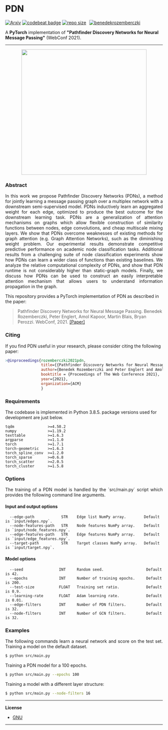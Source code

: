 PDN
============================================


[![Arxiv](https://img.shields.io/badge/ArXiv-2010.12878-orange.svg?color=blue)](https://arxiv.org/abs/2010.12878) [![codebeat badge](https://codebeat.co/badges/f7212651-50c6-40bd-9f4c-030ea56f43d3)](https://codebeat.co/projects/github-com-benedekrozemberczki-pdn-master)
 [![repo size](https://img.shields.io/github/repo-size/benedekrozemberczki/PDN.svg)](https://github.com/benedekrozemberczki/PDN/archive/master.zip)⠀[![benedekrozemberczki](https://img.shields.io/twitter/follow/benrozemberczki?style=social&logo=twitter)](https://twitter.com/intent/follow?screen_name=benrozemberczki)
 
 A **PyTorch** implementation of **"Pathfinder Discovery Networks for Neural Message Passing"** (WebConf 2021).
 
--------------------------------------------

<p align="center">
  <img width="400" src="pdn.jpeg">
</p>

### Abstract

<p align="justify">
In this work we propose Pathfinder Discovery Networks (PDNs), a method for jointly learning a message passing graph over a multiplex network with a downstream semi-supervised model. PDNs inductively learn an aggregated weight for each edge, optimized to produce the best outcome for the downstream learning task. PDNs are a generalization of attention mechanisms on graphs which allow flexible construction of similarity functions between nodes, edge convolutions, and cheap multiscale mixing layers. We show that PDNs overcome weaknesses of existing methods for graph attention (e.g. Graph Attention Networks), such as the diminishing weight problem. Our experimental results demonstrate competitive predictive performance on academic node classification tasks. Additional results from a challenging suite of node classification experiments show how PDNs can learn a wider class of functions than existing baselines. We analyze the relative computational complexity of PDNs, and show that PDN runtime is not considerably higher than static-graph models. Finally, we discuss how PDNs can be used to construct an easily interpretable attention mechanism that allows users to understand information propagation in the graph.</p>

This repository provides a PyTorch implementation of PDN as described in the paper:

> Pathfinder Discovery Networks for Neural Message Passing.
> Benedek Rozemberczki, Peter Englert, Amol Kapoor, Martin Blais, Bryan Perozzi.
> WebConf, 2021.
> [[Paper]](https://arxiv.org/abs/2010.12878)


### Citing

If you find PDN useful in your research, please consider citing the following paper:
```bibtex
>@inproceedings{rozemberczki2021pdn,    
                title={{Pathfinder Discovery Networks for Neural Message Passing}},    
                author={Benedek Rozemberczki and Peter Englert and Amol Kapoor and Martin Blais and Bryan Perozzi},    
                booktitle = {Proceedings of The Web Conference 2021},
                year={2021},    
                organization={ACM}    
                }

```

### Requirements
The codebase is implemented in Python 3.8.5. package versions used for development are just below.
```
tqdm               >=4.50.2
numpy              >=1.19.2
texttable          >=1.6.3
argparse           >=1.1.0
torch              >=1.7.1
torch-geometric    >=1.6.3
torch_spline_conv  >=1.2.0
torch_sparse       >=0.6.8
torch_scatter      >=2.0.5
torch_cluster      >=1.5.8
```

### Options
<p align="justify">
The training of a PDN model is handled by the `src/main.py` script which provides the following command line arguments.</p>

#### Input and output options
```
  --edge-path            STR    Edge list NumPy array.        Default is `input/edges.npy`.
  --node-features-path   STR    Node features NumPy array.    Default is `input/node_features.npy`.
  --edge-features-path   STR    Edge features NumPy array.    Default is `input/edge_features.npy`.
  --target-path          STR    Target classes NumPy array.   Default is `input/target.npy`.
```
#### Model options
```
  --seed                INT     Random seed.                   Default is 42.
  --epochs              INT     Number of training epochs.     Default is 200.
  --test-size           FLOAT   Training set ratio.            Default is 0.9.
  --learning-rate       FLOAT   Adam learning rate.            Default is 0.01.
  --edge-filters        INT     Number of PDN filters.         Default is 32.
  --node-filters        INT     Number of GCN filters.         Default is 32.
```
### Examples
<p align="justify">
The following commands learn a neural network and score on the test set. Training a model on the default dataset.</p>

```sh
$ python src/main.py
```
Training a PDN model for a 100 epochs.
```sh
$ python src/main.py --epochs 100
```
Training a model with a different layer structure:
```sh
$ python src/main.py --node-filters 16
```
--------------------------------------------------------------------------------

**License**

- [GNU](https://github.com/benedekrozemberczki/ClusterGCN/blob/master/LICENSE)

--------------------------------------------------------------------------------
